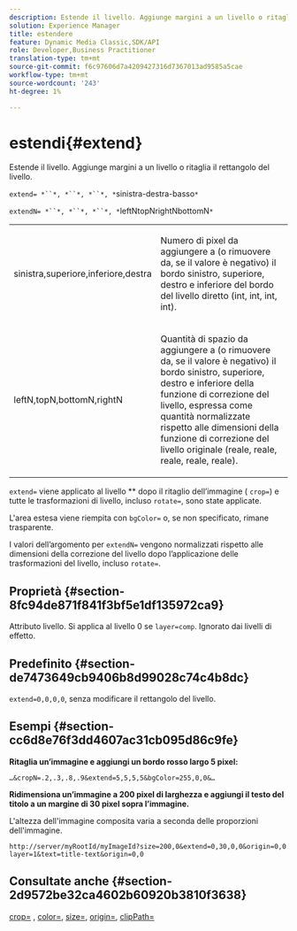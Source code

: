```yaml
---
description: Estende il livello. Aggiunge margini a un livello o ritaglia il rettangolo del livello.
solution: Experience Manager
title: estendere
feature: Dynamic Media Classic,SDK/API
role: Developer,Business Practitioner
translation-type: tm+mt
source-git-commit: f6c97606d7a4209427316d7367013ad9585a5cae
workflow-type: tm+mt
source-wordcount: '243'
ht-degree: 1%

---
```



# estendi{#extend}

Estende il livello. Aggiunge margini a un livello o ritaglia il rettangolo del livello.

`extend= *``*, *``*, *``*, *`sinistra-destra-basso`*`

`extendN= *``*, *``*, *``*, *`leftNtopNrightNbottomN`*`

<table id="simpletable_1DCCD469712B423C8154630127DC5F54"> 
 <tr class="strow"> 
  <td class="stentry"> <p><span class="codeph"> <span class="varname"> sinistra,superiore,inferiore,destra</span></span> </p></td> 
  <td class="stentry"> <p>Numero di pixel da aggiungere a (o rimuovere da, se il valore è negativo) il bordo sinistro, superiore, destro e inferiore del bordo del livello diretto (int, int, int, int). </p></td> 
 </tr> 
 <tr class="strow"> 
  <td class="stentry"> <p><span class="codeph"> <span class="varname"> leftN,topN,bottomN,rightN</span></span> </p></td> 
  <td class="stentry"> <p>Quantità di spazio da aggiungere a (o rimuovere da, se il valore è negativo) il bordo sinistro, superiore, destro e inferiore della funzione di correzione del livello, espressa come quantità normalizzate rispetto alle dimensioni della funzione di correzione del livello originale (reale, reale, reale, reale, reale). </p></td> 
 </tr> 
</table>

`extend=` viene applicato al livello  ** dopo il ritaglio dell’immagine (  `crop=`) e tutte le trasformazioni di livello, incluso  `rotate=`, sono state applicate.

L&#39;area estesa viene riempita con `bgColor=` o, se non specificato, rimane trasparente.

I valori dell’argomento per `extendN=` vengono normalizzati rispetto alle dimensioni della correzione del livello dopo l’applicazione delle trasformazioni del livello, incluso `rotate=`.

## Proprietà {#section-8fc94de871f841f3bf5e1df135972ca9}

Attributo livello. Si applica al livello 0 se `layer=comp`. Ignorato dai livelli di effetto.

## Predefinito {#section-de7473649cb9406b8d99028c74c4b8dc}

`extend=0,0,0,0`, senza modificare il rettangolo del livello.

## Esempi {#section-cc6d8e76f3dd4607ac31cb095d86c9fe}

**Ritaglia un’immagine e aggiungi un bordo rosso largo 5 pixel:**

`…&cropN=.2,.3,.8,.9&extend=5,5,5,5&bgColor=255,0,0&…`

**Ridimensiona un’immagine a 200 pixel di larghezza e aggiungi il testo del titolo a un margine di 30 pixel sopra l’immagine.**

L&#39;altezza dell&#39;immagine composita varia a seconda delle proporzioni dell&#39;immagine.

`http://server/myRootId/myImageId?size=200,0&extend=0,30,0,0&origin=0,0 layer=1&text=title-text&origin=0,0`

## Consultate anche {#section-2d9572be32ca4602b60920b3810f3638}

[crop=](../../../../../is-api/http-ref/image-serving-api-ref/c-http-protocol-reference/c-command-reference/r-crop.md#reference-6fd0f6399966446ab4425ce050572eab) ,  [color=](/help/aem-is-ir-api/is-api/http-ref/image-serving-api-ref/c-http-protocol-reference/c-data-types/r-is-http-color.md),  [size=](../../../../../is-api/http-ref/image-serving-api-ref/c-http-protocol-reference/c-data-types/r-size.md#reference-04d383f32c7b4003bed9978cb854747b),  [origin=](../../../../../is-api/http-ref/image-serving-api-ref/c-http-protocol-reference/c-command-reference/r-origin.md#reference-e11c7ac06e2240cc884c3fec98f05138),  [clipPath=](../../../../../is-api/http-ref/image-serving-api-ref/c-http-protocol-reference/c-command-reference/r-clippath.md#reference-8139b1b52dc54749b51b109521ddf83d)
